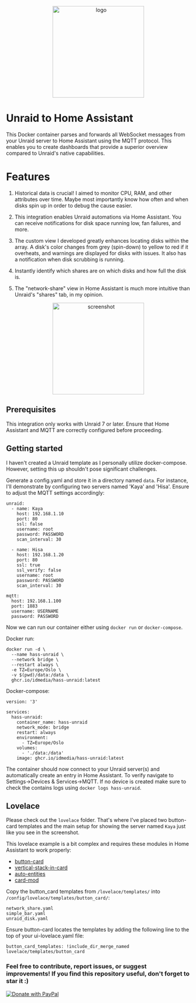 <div align="center">
  <img src="extras/logo.png" width="250" alt="logo">
</div>


# Unraid to Home Assistant
This Docker container parses and forwards all WebSocket messages from your Unraid server to Home Assistant using the MQTT protocol. This enables you to create dashboards that provide a superior overview compared to Unraid's native capabilities.

# Features
1. Historical data is crucial! I aimed to monitor CPU, RAM, and other attributes over time. Maybe most importantly know how often and when disks spin up in order to debug the cause easier.

2. This integration enables Unraid automations via Home Assistant. You can receive notifications for disk space running low, fan failures, and more.

3. The custom view I developed greatly enhances locating disks within the array. A disk's color changes from grey (spin-down) to yellow to red if it overheats, and warnings are displayed for disks with issues. It also has a notification when disk scrubbing is running.

4. Instantly identify which shares are on which disks and how full the disk is.

5. The "network-share" view in Home Assistant is much more intuitive than Unraid's "shares" tab, in my opinion.

<div align="center">
  <img src="extras/screenshot.png" width="250" alt="screenshot">
</div>


## Prerequisites
This integration only works with Unraid 7 or later.
Ensure that Home Assistant and MQTT are correctly configured before proceeding.


## Getting started

I haven't created a Unraid template as I personally utilize docker-compose. However, setting this up shouldn't pose significant challenges.

Generate a config.yaml and store it in a directory named `data`. For instance, I'll demonstrate by configuring two servers named 'Kaya' and 'Hisa'. Ensure to adjust the MQTT settings accordingly:
```
unraid:
  - name: Kaya
    host: 192.168.1.10
    port: 80
    ssl: false
    username: root
    password: PASSWORD
    scan_interval: 30

  - name: Hisa
    host: 192.168.1.20
    port: 80
    ssl: true
    ssl_verify: false
    username: root
    password: PASSWORD
    scan_interval: 30
  
mqtt:
  host: 192.168.1.100
  port: 1883
  username: USERNAME
  password: PASSWORD
```

Now we can run our container either using `docker run` or `docker-compose`.

Docker run:
```
docker run -d \
  --name hass-unraid \
  --network bridge \
  --restart always \
  -e TZ=Europe/Oslo \
  -v $(pwd)/data:/data \
  ghcr.io/idmedia/hass-unraid:latest
```

Docker-compose:
```
version: '3'

services:
  hass-unraid:
    container_name: hass-unraid
    network_mode: bridge
    restart: always
    environment:
      - TZ=Europe/Oslo
    volumes:
      - './data:/data'
    image: ghcr.io/idmedia/hass-unraid:latest
```

The container should now connect to your Unraid server(s) and automatically create an entry in Home Assistant. To verify navigate to Settings->Devices & Services->MQTT. If no device is created make sure to check the contains logs using `docker logs hass-unraid`.


## Lovelace

Please check out the `lovelace` folder. That's where I've placed two button-card templates and the main setup for showing the server named `Kaya` just like you see in the screenshot.

This lovelace example is a bit complex and requires these modules in Home Assistant to work properly:
 * [button-card](https://github.com/custom-cards/button-card)
 * [vertical-stack-in-card](https://github.com/ofekashery/vertical-stack-in-card)
 * [auto-entities](https://github.com/thomasloven/lovelace-auto-entities)
 * [card-mod](https://github.com/thomasloven/lovelace-card-mod)


Copy the button_card templates from `/lovelace/templates/` into `/config/lovelace/templates/button_card/`:
```
network_share.yaml
simple_bar.yaml
unraid_disk.yaml
```

Ensure button-card locates the templates by adding the following line to the top of your ui-lovelace.yaml file:
```
button_card_templates: !include_dir_merge_named lovelace/templates/button_card
```


### Feel free to contribute, report issues, or suggest improvements! If you find this repository useful, don't forget to star it :)

<a href="https://www.paypal.com/cgi-bin/webscr?cmd=_s-xclick&hosted_button_id=JPGHGTWP33A5L">
  <img src="https://raw.githubusercontent.com/stefan-niedermann/paypal-donate-button/master/paypal-donate-button.png" alt="Donate with PayPal" />
</a>
